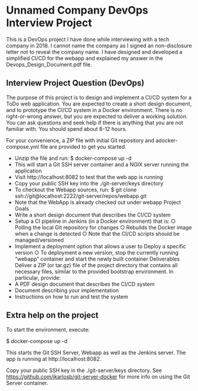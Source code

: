 # Unnamed Company DevOps Interview Project
This is a DevOps project I have done while interviewing with a tech company in 2018. I cannot name the company as I signed an non-disclosure letter not to reveal the company name. I have designed and developed a simplified CI/CD for the webapp and explained my answer in the Devops_Design_Document.pdf file.

## Interview Project Question (DevOps)

The purpose of this project is to design and implement a CI/CD system for a ToDo web application. You are expected to create a short design document, and to prototype the CI/CD system in a Docker environment.
There is no right-or-wrong answer, but you are expected to deliver a working solution. You can ask questions and seek help if there is anything that you are not familiar with. You should spend about 8-12 hours.

For your convenience, a ZIP file with initial Git repository and a ​docker-compose.yml​ file are provided to get you started.
- Unzip the file and run:
$ docker-compose up -d
- This will start a Git SSH server container and a NGIX server running the application
- Visit ​http://localhost:8082​ to test that the web app is running
- Copy your public SSH key into the ./git-server/keys directory
- To checkout the Webapp sources, run:
$ git clone ssh://git@localhost:2222/git-server/repos/webapp.git
- Note that the WebApp is already checked out under webapp
Project Goals
- Write a short design document that describes the CI/CD system
- Setup a CI pipeline in Jenkins (in a Docker environment) that is:
○ Polling the local Git repository for changes
○ Rebuilds the Docker image when a change is detected
○ Note that the CI/CD scripts should be managed/versioned
- Implement a deployment option that allows a user to Deploy a specific version
○ To deployment a new version, stop the currently running “webapp” container and
start the newly built container
Deliverables
Deliver a ZIP (or tar.gz) file of the project directory that contains all necessary files, similar to the provided bootstrap environment. In particular, provide:
- A PDF design document that describes the CI/CD system
- Document describing your implementation
- Instructions on how to run and test the system

## Extra help on the project

To start the environment, execute:

$ docker-compose up -d

This starts the Git SSH Server, Webapp as well as the Jenkins server.
The app is running at http://localhost:8082.

Copy your public SSH key in the ./git-server/keys directory.
See https://github.com/jkarlosb/git-server-docker for more info on using the Git Server container.
